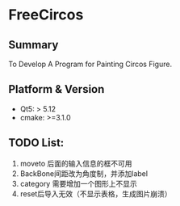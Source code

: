 # FreeCircos
## Summary
To Develop A Program for Painting Circos Figure.
## Platform & Version

- Qt5: > 5.12
- cmake: >=3.1.0

## TODO List:
1. moveto 后面的输入信息的框不可用
2. BackBone间距改为角度制，并添加label
3. category 需要增加一个图形上不显示
4. reset后导入无效（不显示表格，生成图片崩溃）
